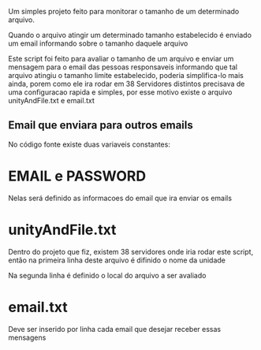 
Um simples projeto feito para monitorar o tamanho de um determinado arquivo.

Quando o arquivo atingir um determinado tamanho estabelecido é enviado um email informando sobre o tamanho daquele arquivo

Este script foi feito para avaliar o tamanho de um arquivo e enviar um mensagem para o email das pessoas responsaveis informando que tal arquivo 
atingiu o tamanho limite estabelecido, poderia simplifica-lo mais ainda, porem como ele ira rodar em 38 Servidores distintos precisava de uma configuracao rapida e simples, por esse motivo existe o arquivo unityAndFile.txt e email.txt

## Email que enviara para outros emails
No código fonte existe duas variaveis constantes:
# EMAIL e PASSWORD 
Nelas será definido as informacoes do email que ira enviar os emails


# unityAndFile.txt
 Dentro do projeto que fiz, existem 38 servidores onde iria rodar este script, então na primeira linha deste arquivo é difinido o nome da unidade
 
 Na segunda linha é definido o local do arquivo a ser avaliado

 # email.txt
 Deve ser inserido por linha cada email que desejar receber essas mensagens